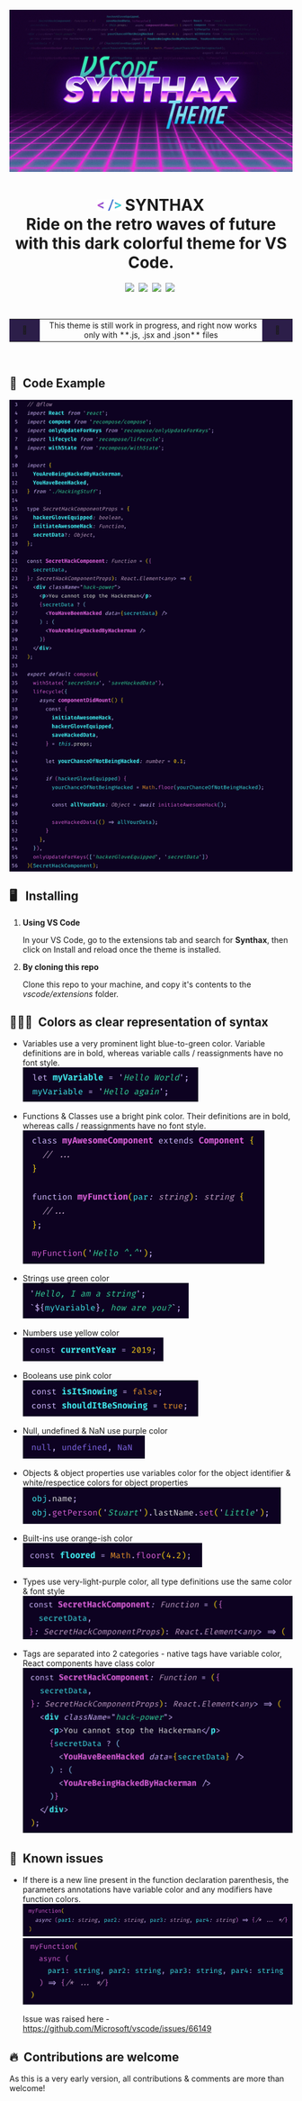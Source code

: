 <div width="800">

<div align="center">
  <br/>
  <img src="https://github.com/foxhoundn/synthax-code-theme/raw/master/themes/img/synthax_logo.png" alt="Syntax Theme Code Example" width="900" />
  <h1><img src="themes/img/symbol.png" alt="Syntax Theme" /> SYNTHAX <br/>  Ride on the retro waves of future with this dark colorful theme for VS Code. </h1>

[![](https://img.shields.io/vscode-marketplace/v/foxhoundn.synthax.svg?label=Synthax&style=for-the-badge&colorB=e04cdd&colorA=171023)](https://marketplace.visualstudio.com/items?itemName=foxhoundn.synthax)&nbsp;
[![](https://img.shields.io/vscode-marketplace/d/foxhoundn.synthax.svg?style=for-the-badge&colorB=2de2e6&colorA=171023)](https://marketplace.visualstudio.com/items?itemName=foxhoundn.synthax)&nbsp;
![](https://img.shields.io/github/last-commit/foxhoundn/synthax-code-theme.svg?style=for-the-badge&colorB=21ce97&colorA=171023)&nbsp;
![](https://img.shields.io/github/issues/foxhoundn/synthax-code-theme.svg?style=for-the-badge&colorB=e08c26&colorA=171023)&nbsp;

</div>
<br />
<table align="center" width="800">
  <tr>
    <td bgcolor="#2c1e49" width="40" align="center">🚧 </td>
    <td align="center">&nbsp; This theme is still work in progress, and right now works only with **.js, .jsx and .json** files </td>
    <td bgcolor="#2c1e49" width="40" align="center">🚧 </td>
  </tr>
</table>
<br />

## 🔮&nbsp; Code Example

<img src="https://github.com/foxhoundn/synthax-code-theme/raw/master/themes/img/code.png" alt="Syntax Theme Code Example" width="800" align="center" />

## 🖥 &nbsp; Installing

1. **Using VS Code**

   In your VS Code, go to the extensions tab and search for **Synthax**, then click on Install and reload once the theme is installed.

2. **By cloning this repo**

   Clone this repo to your machine, and copy it's contents to the _vscode/extensions_ folder.

## 💜💙🧡&nbsp; Colors as clear representation of syntax

- Variables use a very prominent light blue-to-green color. Variable definitions are in bold, whereas variable calls / reassignments have no font style.  
  <img src="https://github.com/foxhoundn/synthax-code-theme/raw/master/themes/img/examples/variables.png" alt="Syntax Theme | Variables Example" />

- Functions & Classes use a bright pink color. Their definitions are in bold, whereas calls / reassignments have no font style.  
  <img src="https://github.com/foxhoundn/synthax-code-theme/raw/master/themes/img/examples/functions-classes.png" alt="Syntax Theme | Functions Example"  />

- Strings use green color  
  <img src="https://github.com/foxhoundn/synthax-code-theme/raw/master/themes/img/examples/strings.png" alt="Syntax Theme | Strings Example" />

- Numbers use yellow color  
  <img src="https://github.com/foxhoundn/synthax-code-theme/raw/master/themes/img/examples/numbers.png" alt="Syntax Theme | Numbers Example" />

- Booleans use pink color  
  <img src="https://github.com/foxhoundn/synthax-code-theme/raw/master/themes/img/examples/boolean.png" alt="Syntax Theme | Boolean Example" />

- Null, undefined & NaN use purple color  
  <img src="https://github.com/foxhoundn/synthax-code-theme/raw/master/themes/img/examples/null.png" alt="Syntax Theme | Boolean Example" />

- Objects & object properties use variables color for the object identifier & white/respectice colors for object properties  
  <img src="https://github.com/foxhoundn/synthax-code-theme/raw/master/themes/img/examples/objects.png" alt="Syntax Theme | Objects Example" />

- Built-ins use orange-ish color  
  <img src="https://github.com/foxhoundn/synthax-code-theme/raw/master/themes/img/examples/builtins.png" alt="Syntax Theme | Built-ins Example" />

- Types use very-light-purple color, all type definitions use the same color & font style  
  <img src="https://github.com/foxhoundn/synthax-code-theme/raw/master/themes/img/examples/types.png" alt="Syntax Theme | Types Example" />

- Tags are separated into 2 categories - native tags have variable color, React components have class color  
  <img src="https://github.com/foxhoundn/synthax-code-theme/raw/master/themes/img/examples/tags.png" alt="Syntax Theme | Tags Example" />

## 🛑&nbsp; Known issues

- If there is a new line present in the function declaration parenthesis, the parameters annotations have variable color and any modifiers have function colors.  
  <img src="https://github.com/foxhoundn/synthax-code-theme/raw/master/themes/img/examples/parameters-correct.png" alt="Syntax Theme | Function params correct Example" />
  <img src="https://github.com/foxhoundn/synthax-code-theme/raw/master/themes/img/examples/parameters-wrong.png" alt="Syntax Theme | Function params error Example" />

  Issue was raised here - https://github.com/Microsoft/vscode/issues/66149

## 🔥&nbsp; Contributions are welcome

As this is a very early version, all contributions & comments are more than welcome!

</div>
